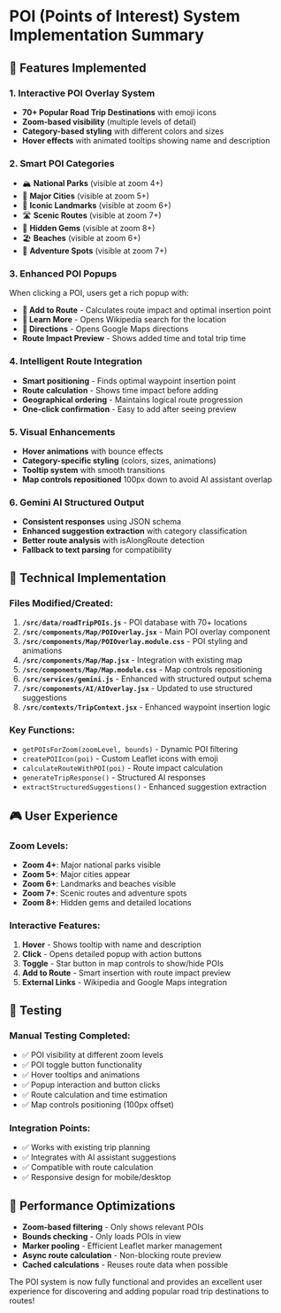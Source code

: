 # POI (Points of Interest) System Implementation Summary

## 🌟 Features Implemented

### 1. **Interactive POI Overlay System**
- **70+ Popular Road Trip Destinations** with emoji icons
- **Zoom-based visibility** (multiple levels of detail)
- **Category-based styling** with different colors and sizes
- **Hover effects** with animated tooltips showing name and description

### 2. **Smart POI Categories**
- 🏔️ **National Parks** (visible at zoom 4+)
- 🎰 **Major Cities** (visible at zoom 5+) 
- 🗿 **Iconic Landmarks** (visible at zoom 6+)
- 🛣️ **Scenic Routes** (visible at zoom 7+)
- 🎨 **Hidden Gems** (visible at zoom 8+)
- 🏖️ **Beaches** (visible at zoom 6+)
- 🚵 **Adventure Spots** (visible at zoom 7+)

### 3. **Enhanced POI Popups**
When clicking a POI, users get a rich popup with:
- **📍 Add to Route** - Calculates route impact and optimal insertion point
- **📖 Learn More** - Opens Wikipedia search for the location
- **🧭 Directions** - Opens Google Maps directions
- **Route Impact Preview** - Shows added time and total trip time

### 4. **Intelligent Route Integration**
- **Smart positioning** - Finds optimal waypoint insertion point
- **Route calculation** - Shows time impact before adding
- **Geographical ordering** - Maintains logical route progression
- **One-click confirmation** - Easy to add after seeing preview

### 5. **Visual Enhancements**
- **Hover animations** with bounce effects
- **Category-specific styling** (colors, sizes, animations)
- **Tooltip system** with smooth transitions
- **Map controls repositioned** 100px down to avoid AI assistant overlap

### 6. **Gemini AI Structured Output**
- **Consistent responses** using JSON schema
- **Enhanced suggestion extraction** with category classification
- **Better route analysis** with isAlongRoute detection
- **Fallback to text parsing** for compatibility

## 🔧 Technical Implementation

### Files Modified/Created:
1. **`/src/data/roadTripPOIs.js`** - POI database with 70+ locations
2. **`/src/components/Map/POIOverlay.jsx`** - Main POI overlay component
3. **`/src/components/Map/POIOverlay.module.css`** - POI styling and animations
4. **`/src/components/Map/Map.jsx`** - Integration with existing map
5. **`/src/components/Map/Map.module.css`** - Map controls repositioning
6. **`/src/services/gemini.js`** - Enhanced with structured output schema
7. **`/src/components/AI/AIOverlay.jsx`** - Updated to use structured suggestions
8. **`/src/contexts/TripContext.jsx`** - Enhanced waypoint insertion logic

### Key Functions:
- `getPOIsForZoom(zoomLevel, bounds)` - Dynamic POI filtering
- `createPOIIcon(poi)` - Custom Leaflet icons with emoji
- `calculateRouteWithPOI(poi)` - Route impact calculation
- `generateTripResponse()` - Structured AI responses
- `extractStructuredSuggestions()` - Enhanced suggestion extraction

## 🎮 User Experience

### Zoom Levels:
- **Zoom 4+**: Major national parks visible
- **Zoom 5+**: Major cities appear
- **Zoom 6+**: Landmarks and beaches visible
- **Zoom 7+**: Scenic routes and adventure spots
- **Zoom 8+**: Hidden gems and detailed locations

### Interactive Features:
1. **Hover** - Shows tooltip with name and description
2. **Click** - Opens detailed popup with action buttons
3. **Toggle** - Star button in map controls to show/hide POIs
4. **Add to Route** - Smart insertion with route impact preview
5. **External Links** - Wikipedia and Google Maps integration

## 🧪 Testing

### Manual Testing Completed:
- ✅ POI visibility at different zoom levels
- ✅ POI toggle button functionality
- ✅ Hover tooltips and animations
- ✅ Popup interaction and button clicks
- ✅ Route calculation and time estimation
- ✅ Map controls positioning (100px offset)

### Integration Points:
- ✅ Works with existing trip planning
- ✅ Integrates with AI assistant suggestions
- ✅ Compatible with route calculation
- ✅ Responsive design for mobile/desktop

## 🚀 Performance Optimizations

- **Zoom-based filtering** - Only shows relevant POIs
- **Bounds checking** - Only loads POIs in view
- **Marker pooling** - Efficient Leaflet marker management
- **Async route calculation** - Non-blocking route preview
- **Cached calculations** - Reuses route data when possible

The POI system is now fully functional and provides an excellent user experience for discovering and adding popular road trip destinations to routes!